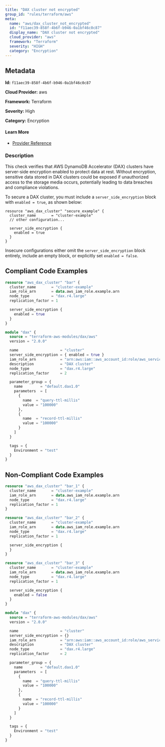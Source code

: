 ```yaml
---
title: "DAX cluster not encrypted"
group_id: "rules/terraform/aws"
meta:
  name: "aws/dax_cluster_not_encrypted"
  id: "f11aec39-858f-4b6f-b946-0a1bf46c0c87"
  display_name: "DAX cluster not encrypted"
  cloud_provider: "aws"
  framework: "Terraform"
  severity: "HIGH"
  category: "Encryption"
---
```

## Metadata

**Id:** `f11aec39-858f-4b6f-b946-0a1bf46c0c87`

**Cloud Provider:** aws

**Framework:** Terraform

**Severity:** High

**Category:** Encryption

#### Learn More

 - [Provider Reference](https://registry.terraform.io/providers/hashicorp/aws/latest/docs/resources/dax_cluster#enabled)

### Description

 This check verifies that AWS DynamoDB Accelerator (DAX) clusters have server-side encryption enabled to protect data at rest. Without encryption, sensitive data stored in DAX clusters could be exposed if unauthorized access to the storage media occurs, potentially leading to data breaches and compliance violations.

To secure a DAX cluster, you must include a `server_side_encryption` block with `enabled = true`, as shown below:
```
resource "aws_dax_cluster" "secure_example" {
  cluster_name       = "cluster-example"
  // other configuration...
  
  server_side_encryption {
    enabled = true
  }
}
```
Insecure configurations either omit the `server_side_encryption` block entirely, include an empty block, or explicitly set `enabled = false`.


## Compliant Code Examples
```terraform
resource "aws_dax_cluster" "bar" {
  cluster_name       = "cluster-example"
  iam_role_arn       = data.aws_iam_role.example.arn
  node_type          = "dax.r4.large"
  replication_factor = 1

  server_side_encryption {
    enabled = true
  }
}

```

```terraform
module "dax" {
  source = "terraform-aws-modules/dax/aws"
  version = "2.0.0"

  name                   = "cluster"
  server_side_encryption = { enabled = true }
  iam_role_arn           = "arn:aws:iam::aws_account_id:role/aws_service_role"
  description            = "DAX cluster"
  node_type              = "dax.r4.large"
  replication_factor     = 2

  parameter_group = {
    name        = "default.dax1.0"
    parameters  = [
      {
        name  = "query-ttl-millis"
        value = "100000"
      },
      {
        name  = "record-ttl-millis"
        value = "100000"
      }
    ]
  }

  tags = {
    Environment = "test"
  }
}
```
## Non-Compliant Code Examples
```terraform
resource "aws_dax_cluster" "bar_1" {
  cluster_name       = "cluster-example"
  iam_role_arn       = data.aws_iam_role.example.arn
  node_type          = "dax.r4.large"
  replication_factor = 1
}

resource "aws_dax_cluster" "bar_2" {
  cluster_name       = "cluster-example"
  iam_role_arn       = data.aws_iam_role.example.arn
  node_type          = "dax.r4.large"
  replication_factor = 1

  server_side_encryption {
  }
}

resource "aws_dax_cluster" "bar_3" {
  cluster_name       = "cluster-example"
  iam_role_arn       = data.aws_iam_role.example.arn
  node_type          = "dax.r4.large"
  replication_factor = 1

  server_side_encryption {
    enabled = false
  }
}

```

```terraform
module "dax" {
  source = "terraform-aws-modules/dax/aws"
  version = "2.0.0"

  name                   = "cluster"
  server_side_encryption = {}
  iam_role_arn           = "arn:aws:iam::aws_account_id:role/aws_service_role"
  description            = "DAX cluster"
  node_type              = "dax.r4.large"
  replication_factor     = 2

  parameter_group = {
    name        = "default.dax1.0"
    parameters  = [
      {
        name  = "query-ttl-millis"
        value = "100000"
      },
      {
        name  = "record-ttl-millis"
        value = "100000"
      }
    ]
  }

  tags = {
    Environment = "test"
  }
}
```